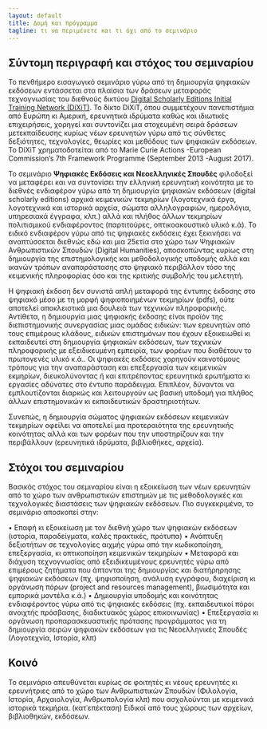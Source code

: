 ```yaml
---
layout: default
title: Δομή και πρόγραμμα 
tagline: τι να περιμένετε και τι όχι από το σεμινάριο
---
```


## Σύντομη περιγραφή και στόχος του σεμιναρίου 
Το πενθήμερο εισαγωγικό σεμινάριο γύρω από τη δημιουργία ψηφιακών εκδόσεων εντάσσεται στα πλαίσια των δράσεων μεταφοράς τεχνογνωσίας του διεθνούς δικτύου [Digital Scholarly Editions Initial Training Network (DiXiT)](http://dixit.uni-koeln.de). Το δίκτο DiXiT, όπου συμμετέχουν πανεπιστήμια από Ευρώπη κι Αμερική, ερευνητικά ιδρύματα καθώς και ιδιωτικές επιχειρήσεις, χορηγεί και συντονίζει μια στοχευμένη σειρά δράσεων μετεκπαίδευσης κυρίως νέων ερευνητών γύρω από τις σύνθετες δεξιότητες, τεχνολογίες, θεωρίες και μεθόδους των ψηφιακών εκδόσεων. Το DiXiT χρηματοδοτείται από το Marie Curie Actions -European Commission’s 7th Framework Programme (September 2013 -August 2017).


Το σεμινάριο **Ψηφιακές Εκδόσεις και Νεοελληνικές Σπουδἐς**  φιλοδοξεί να μεταφέρει και να συντονίσει την ελληνική ερευνητική κοινότητα με το διεθνές ενδιαφέρον γύρω από τη δημιουργία ψηφιακών εκδόσεων (digital scholarly editions) αρχικά κειμενικών τεκμηρίων (λογοτεχνικά έργα, λογοτεχνικά και ιστορικά αρχεία, σώματα αλληλογραφιών, ημερολόγια, υπηρεσιακά έγγραφα, κλπ.)  αλλά και πλήθος άλλων τεκμηρίων πολιτισμικού ενδιαφέροντος (παρτιτούρες, οπτικοακουστικό υλικό  κ.ά). Το ειδικό ενδιαφέρον γύρω από τις ψηφιακές εκδόσεις έχει ξεκινήσει να αναπτύσσεται διεθνώς εδώ και μια 25ετία στο χώρο των Ψηφιακών Ανθρωπιστικών Σπουδών (Digital Humanities), αποσκοπώντας κυρίως στη δημιουργία της επιστημολογικής και μεθοδολογικής υποδομής αλλά και ικανών τρόπων αναπαράστασης στο ψηφιακό περιβάλλον τόσο της κειμενικής πληροφορίας όσο και της κριτικής συμβολής του μελετητή.


Η ψηφιακή έκδοση δεν συνιστά απλή μεταφορά της έντυπης έκδοσης στο ψηφιακό μέσο με τη μορφή ψηφιοποιημένων τεκμηρίων (pdfs), ούτε αποτελεί  αποκλειστικά μια δουλειά των τεχνικών πληροφορικής. Αντίθετα, η δημιουργία μιας ψηφιακής έκδοσης είναι προϊόν της διεπιστημονικής συνεργασίας μιας ομάδας ειδικών: των ερευνητών από τους επιμέρους κλάδους, ειδικών επιστημόνων που έχουν εξοικειωθεί κι εκπαιδευτεί στη δημιουργία ψηφιακών εκδόσεων, των τεχνικών πληροφορικής με εξειδικευμένη εμπειρία, των φορέων που διαθέτουν το πρωτογενές υλικό κ.ά.. Οι ψηφιακές εκδόσεις χορηγούν καινοτόμους τρόπους για την αναπαράσταση και επεξεργασία των κειμενικών εκμηρίων, διευκολύνοντας ή και επιτρέποντας ερευνητικά ερωτήματα κι εργασίες αδύνατες στο έντυπο παράδειγμα. Επιπλέον, δύνανται να εμπλουτίζονται διαρκώς και λειτουργούν ως βασική υποδομή για πλήθος άλλων επιστημονικών κι εκπαιδευτικών δραστηριοτήτων.


Συνεπώς, η δημιουργία σώματος ψηφιακών εκδόσεων κειμενικών τεκμηρίων οφείλει να αποτελεί μια προτεραιότητα της ερευνητικής κοινότητας αλλά και των φορέων που την υποστηρίζουν και την περιβάλλουν (ερευνητικά ιδρύματα, βιβλιοθήκες, αρχεία).

## Στόχοι του σεμιναρίου 

Βασικός στόχος του σεμιναρίου είναι η εξοικείωση των νέων ερευνητών από το χώρο των ανθρωπιστικών επιστημών με τις μεθοδολογικές και τεχνολογικές διαστάσεις των ψηφιακών εκδόσεων. Πιο συγκεκριμένα, το σεμινάριο αποσκοπεί στην:

•	Επαφή κι εξοικείωση με τον διεθνή χώρο των ψηφιακών εκδόσεων (ιστορία, παραδείγματα, καλές πρακτικές, πρότυπα) 
•	Ανάπτυξη δεξιοτήτων σε τεχνολογίες αιχμής γύρω από την κωδικοποίηση, επεξεργασία, κι οπτικοποίηση κειμενικών τεκμηρίων
•	Μεταφορά και διάχυση τεχνογνωσίας από εξειδικευμένους ερευνητές γύρω από επιμέρους ζητήματα που άπτονται της δημιουργίας και διατήρηρησης ψηφιακών εκδόσεων (πχ. ψηφιοποίηση,  ανάλυση εγγράφου, διαχείριση κι οργάνωση πόρων (project and resources management), βιωσιμότητα και εμπορικά μοντέλα κ.ἀ.)
•	Δημιουργία υποδομής και κοινότητας ενδιαφέροντος γύρω από τις ψηφιακές εκδόσεις (πχ. εκπαιδευτικοί πόροι ανοιχτής πρόσβασης, διαδικτυακός χώρος επικοινωνίας)
•	Επεξεργασία κι οργάνωση προπαρασκευαστικής πρότασης προγράμματος για τη δημιουργία σειρών ψηφιακών εκδόσεων για τις Νεοελληνικές Σπουδές (Λογοτεχνία, Ιστορία, κλπ)

## Κοινό
Το σεμινάριο απευθύνεται κυρίως σε φοιτητές κι νέους ερευνητές κι ερευνήτριες από το χώρο των Ανθρωπιστικών Σπουδών (Φιλολογία, Ιστορία, Αρχαιολογία, Ανθρωπολογία κλπ) που ασχολούνται με κειμενικά ιστορικἀ τεκμήρια.
(κατ᾽επέκταση) Ειδικοί από τους χώρους των αρχείων, βιβλιοθηκών, εκδόσεων.


